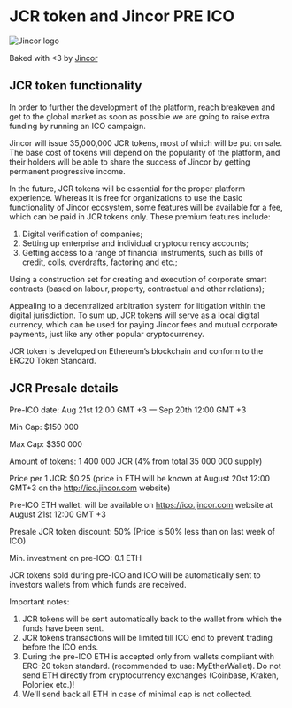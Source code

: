 # JCR token and Jincor PRE ICO
![Jincor logo](https://raw.githubusercontent.com/JincorTech/ico/master/logo.png)

Baked with <3 by [Jincor](https://ico.jincor.com)

## JCR token functionality
In order to further the development of the platform, reach breakeven and get to the global market as soon as possible we are going to raise extra funding by running an ICO campaign.

Jincor will issue 35,000,000 JCR tokens, most of which will be put on sale. The base cost of tokens will depend on the popularity of the platform, and their holders will be able to share the success of Jincor by getting permanent progressive income.

In the future, JCR tokens will be essential for the proper platform experience. Whereas it is free for organizations to use the basic functionality of Jincor ecosystem, some features will be available for a fee, which can be paid in JCR tokens only. These premium features include:

1. Digital verification of companies;
2. Setting up enterprise and individual cryptocurrency accounts;
3. Getting access to a range of financial instruments, such as bills of credit, colls, overdrafts, factoring and etc.;

Using a construction set for creating and execution of corporate smart contracts (based on labour, property, contractual and other relations);

Appealing to a decentralized arbitration system for litigation within the digital jurisdiction.
To sum up, JCR tokens will serve as a local digital currency, which can be used for paying Jincor fees and mutual corporate payments, just like any other popular cryptocurrency.

JCR token is developed on Ethereum’s blockchain and conform to the ERC20 Token Standard.


## JCR Presale details

Pre-ICO date: Aug 21st 12:00 GMT +3 — Sep 20th 12:00 GMT +3

Min Cap: $150 000

Max Cap: $350 000

Amount of tokens: 1 400 000 JCR (4% from total 35 000 000 supply)

Price per 1 JCR: $0.25 (price in ETH will be known at August 20st 12:00 GMT+3 on the http://ico.jincor.com website)

Pre-ICO ETH wallet: will be available on https://ico.jincor.com website at August 21st 12:00 GMT +3

Presale JCR token discount: 50% (Price is 50% less than on last week of ICO)

Min. investment on pre-ICO: 0.1 ETH

JCR tokens sold during pre-ICO and ICO will be automatically sent to investors wallets from which funds are received.

Important notes:

1. JCR tokens will be sent automatically back to the wallet from which the funds have been sent.
2. JCR tokens transactions will be limited till ICO end to prevent trading before the ICO ends.
3. During the pre-ICO ETH is accepted only from wallets compliant with ERC-20 token standard. (recommended to use: MyEtherWallet). Do not send ETH directly from cryptocurrency exchanges (Coinbase, Kraken, Poloniex etc.)!
4. We'll send back all ETH in case of minimal cap is not collected.

